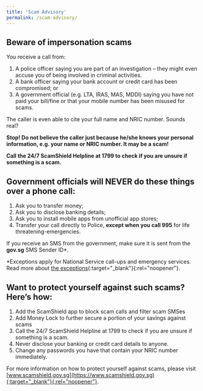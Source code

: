 ```yaml
---
title: 'Scam Advisory'
permalink: /scam-advisory/
---
```


## Beware of impersonation scams

You receive a call from:

<ol>
    <li>A police officer saying you are part of an investigation – they might even accuse you of being involved in criminal activities.</li>
    <li>A bank officer saying your bank account or credit card has been compromised; or</li>
    <li>A government official (e.g. LTA, IRAS, MAS, MDDI) saying you have not paid your bill/fine or that your mobile number has been misused for scams.</li>
</ol>

The caller is even able to cite your full name and NRIC number. Sounds real?

<b>Stop! Do not believe the caller just because he/she knows your personal information, e.g. your name or NRIC number. It may be a scam!</b>

<b>Call the 24/7 ScamShield Helpline at 1799 to check if you are unsure if something is a scam.</b>

## Government officials will NEVER do these things over a phone call:
<ol>
    <li>Ask you to transfer money;</li>
    <li>Ask you to disclose banking details;</li>
    <li>Ask you to install mobile apps from unofficial app stores;</li>
    <li>Transfer your call directly to Police, <b>except when you call 995</b> for life threatening-emergencies.</li>
</ol>

If you receive an SMS from the government, make sure it is sent from the <b>gov.sg</b> SMS Sender ID*.

*Exceptions apply for National Service call-ups and emergency services. Read more about [the exceptions](https://www.sms.gov.sg/exceptions){:target="_blank"}{:rel="noopener"}.

## Want to protect yourself against such scams? Here’s how:
<ol>
    <li>Add the ScamShield app to block scam calls and filter scam SMSes</li>
    <li>Add Money Lock to further secure a portion of your savings against scams</li>
    <li>Call the 24/7 ScamShield Helpline at 1799 to check if you are unsure if something is a scam.</li>
    <li>Never disclose your banking or credit card details to anyone.</li>
    <li>Change any passwords you have that contain your NRIC number immediately.</li>
</ol>

For more information on how to protect yourself against scams, please visit [www.scamshield.gov.sg](https://www.scamshield.gov.sg){:target="_blank"}{:rel="noopener"}.